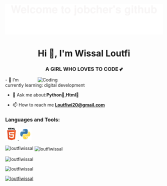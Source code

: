  ![MasterHead](https://raw.githubusercontent.com/BEPb/BEPb/3e7b42ddac3c8e86088e7cdc6f6aa76fdb5a26df/assets/Bottom_up.svg)
<h1 align="center">Hi 👋, I'm Wissal Loutfi</h1>
<h3 align="center">A GIRL WHO LOVES TO CODE 💕</h3>
<img align="right" alt="Coding" width="400" src="https://camo.githubusercontent.com/4aa77ea32aa4d7be626e833b160f3d8923c133cd32c34fefbdc43c8abfcff710/68747470733a2f2f63646e2e6472696262626c652e636f6d2f75736572732f323730343431342f73637265656e73686f74732f373436363930332f6d656469612f62303861623537363331366264343538326665663138396634373163643965352e676966">
- 🌱 I’m currently learning: digital development

- 💬 Ask me about:**Python💛**,**Html🧡**

- 📫 How to reach me **Loutfiwi20@gmail.com**

<p align="left">
</p>

<h3 align="left">Languages and Tools:</h3>
<p align="left"> <a href="https://www.w3.org/html/" target="_blank" rel="noreferrer"> <img src="https://raw.githubusercontent.com/devicons/devicon/master/icons/html5/html5-original-wordmark.svg" alt="html5" width="40" height="40"/> </a> <a href="https://www.python.org" target="_blank" rel="noreferrer"> <img src="https://raw.githubusercontent.com/devicons/devicon/master/icons/python/python-original.svg" alt="python" width="40" height="40"/> </a> </p>

<p><img align="left" src="https://github-readme-stats.vercel.app/api/top-langs?username=loutfiwissal&show_icons=true&locale=en&layout=compact" alt="loutfiwissal" /></p>

<p>&nbsp;<img align="center" src="https://github-readme-stats.vercel.app/api?username=loutfiwissal&show_icons=true&locale=en" alt="loutfiwissal" /></p>

<p><img align="center" src="https://github-readme-streak-stats.herokuapp.com/?user=loutfiwissal&" alt="loutfiwissal" /></p>
<p align="left"> <img src="https://komarev.com/ghpvc/?username=loutfiwissal&label=Profile%20views&color=0e75b6&style=flat" alt="loutfiwissal" /> </p>

<p align="left"> <a href="https://github.com/ryo-ma/github-profile-trophy"><img src="https://github-profile-trophy.vercel.app/?username=loutfiwissal" alt="loutfiwissal" /></a> </p>

